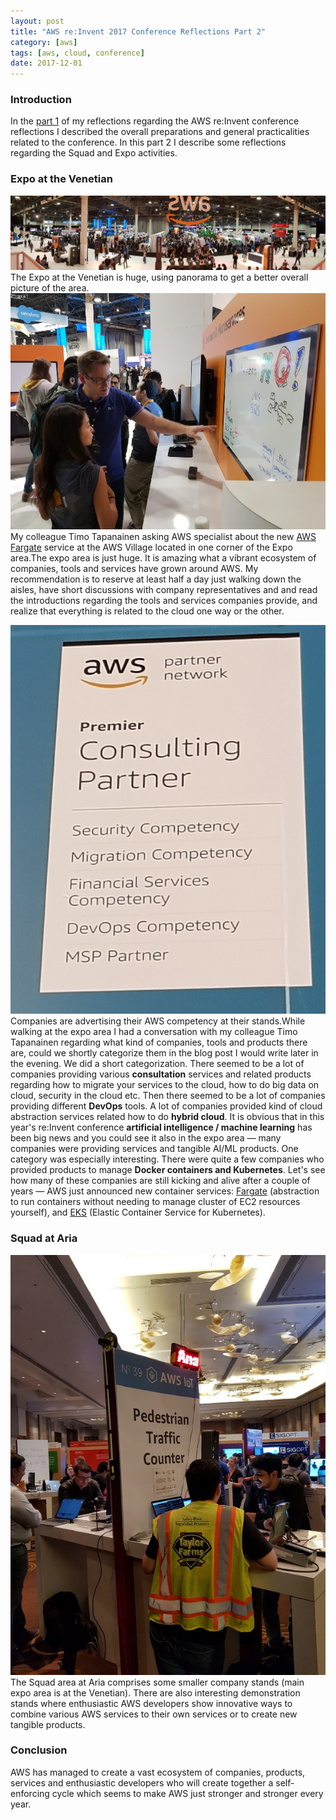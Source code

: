 ```yaml
---
layout: post
title: "AWS re:Invent 2017 Conference Reflections Part 2"
category: [aws]
tags: [aws, cloud, conference]
date: 2017-12-01
---
```


### Introduction

In the [part 1](https://medium.com/@kari.marttila/aws-re-invent-2017-conference-reflections-part-1-55099cb12821) of my reflections regarding the AWS re:Invent conference reflections I described the overall preparations and general practicalities related to the conference. In this part 2 I describe some reflections regarding the Squad and Expo activities.

### Expo at the Venetian

![](/img/1*4mAiUaHEvw4idyL2pojpHQ.jpeg)The Expo at the Venetian is huge, using panorama to get a better overall picture of the area.![](/img/2017-12-01-aws-re-invent-2017-conference-reflections-part-2_img_1.jpeg)My colleague Timo Tapanainen asking AWS specialist about the new [AWS Fargate](https://aws.amazon.com/fargate/) service at the AWS Village located in one corner of the Expo area.The expo area is just huge. It is amazing what a vibrant ecosystem of companies, tools and services have grown around AWS. My recommendation is to reserve at least half a day just walking down the aisles, have short discussions with company representatives and and read the introductions regarding the tools and services companies provide, and realize that everything is related to the cloud one way or the other.

![](/img/2017-12-01-aws-re-invent-2017-conference-reflections-part-2_img_2.jpeg)Companies are advertising their AWS competency at their stands.While walking at the expo area I had a conversation with my colleague Timo Tapanainen regarding what kind of companies, tools and products there are, could we shortly categorize them in the blog post I would write later in the evening. We did a short categorization. There seemed to be a lot of companies providing various **consultation** services and related products regarding how to migrate your services to the cloud, how to do big data on cloud, security in the cloud etc. Then there seemed to be a lot of companies providing different **DevOps** tools. A lot of companies provided kind of cloud abstraction services related how to do **hybrid cloud**. It is obvious that in this year's re:Invent conference **artificial intelligence / machine learning** has been big news and you could see it also in the expo area — many companies were providing services and tangible AI/ML products. One category was especially interesting. There were quite a few companies who provided products to manage **Docker containers and Kubernetes**. Let's see how many of these companies are still kicking and alive after a couple of years — AWS just announced new container services: [Fargate](https://aws.amazon.com/fargate/) (abstraction to run containers without needing to manage cluster of EC2 resources yourself), and [EKS](https://aws.amazon.com/fargate/) (Elastic Container Service for Kubernetes).

### Squad at Aria

![](/img/2017-12-01-aws-re-invent-2017-conference-reflections-part-2_img_3.jpeg)The Squad area at Aria comprises some smaller company stands (main expo area is at the Venetian). There are also interesting demonstration stands where enthusiastic AWS developers show innovative ways to combine various AWS services to their own services or to create new tangible products.

### Conclusion

AWS has managed to create a vast ecosystem of companies, products, services and enthusiastic developers who will create together a self-enforcing cycle which seems to make AWS just stronger and stronger every year.

  
